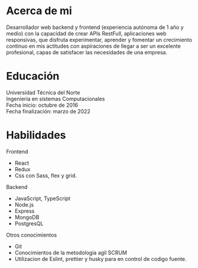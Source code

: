 # Acerca de mi

Desarrollador web backend y frontend (experiencia autónoma de 1 año y medio) con la capacidad de crear APIs RestFull, aplicaciones web responsivas, que disfruta experimentar, aprender y fomentar un crecimiento continuo en mis actitudes con aspiraciones de llegar a ser un excelente profesional, capas de satisfacer las necesidades de una empresa.

# Educación

Universidad Técnica del Norte <br/>
Ingeniería en sistemas Computacionales <br/>
Fecha inicio: octubre de 2016 <br/>
Fecha finalización: marzo de 2022

# Habilidades

Frontend
 * React
 * Redux
 * Css con Sass, flex y grid.

Backend
* JavaScript, TypeScript
* Node.js
* Express
* MongoDB
* PostgresQL

Otros conocimientos
* Git
* Conocimientos de la metodologia agil SCRUM
* Utilizacion de Eslint, prettier y husky para en control de codigo fuente.
